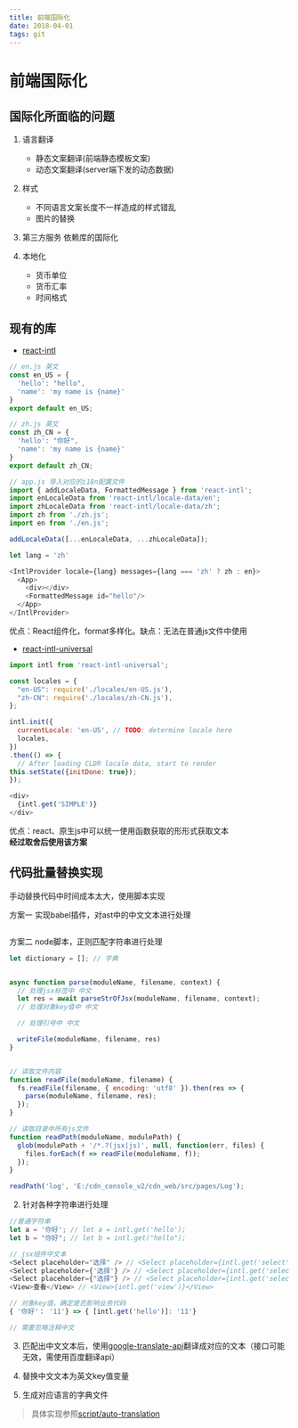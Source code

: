 ```yaml
---
title: 前端国际化
date: 2018-04-01
tags: git
---
```


# 前端国际化

## 国际化所面临的问题

1. 语言翻译
    * 静态文案翻译(前端静态模板文案)
    * 动态文案翻译(server端下发的动态数据)

2. 样式
    * 不同语言文案长度不一样造成的样式错乱
    * 图片的替换

3. 第三方服务 依赖库的国际化

4. 本地化
    * 货币单位
    * 货币汇率
    * 时间格式


## 现有的库
* [react-intl](https://github.com/yahoo/react-intl)
```js
// en.js 英文
const en_US = {
  'hello': "hello",
  'name': 'my name is {name}'
}
export default en_US;

// zh.js 英文
const zh_CN = {
  'hello': "你好",
  'name': 'my name is {name}'
}
export default zh_CN;

// app.js 导入对应的i18n配置文件
import { addLocaleData, FormattedMessage } from 'react-intl';
import enLocaleData from 'react-intl/locale-data/en';
import zhLocaleData from 'react-intl/locale-data/zh';
import zh from './zh.js';
import en from './en.js';

addLocaleData([...enLocaleData, ...zhLocaleData]);

let lang = 'zh'

<IntlProvider locale={lang} messages={lang === 'zh' ? zh : en}>
  <App>
    <div></div>
    <FormattedMessage id="hello"/>
  </App>
</IntlProvider>
```
优点：React组件化，format多样化。缺点：无法在普通js文件中使用

* [react-intl-universal](https://github.com/alibaba/react-intl-universal)
```js
import intl from 'react-intl-universal';

const locales = {
  "en-US": require('./locales/en-US.js'),
  "zh-CN": require('./locales/zh-CN.js'),
};

intl.init({
  currentLocale: 'en-US', // TODO: determine locale here
  locales,
})
.then(() => {
  // After loading CLDR locale data, start to render
this.setState({initDone: true});
});

<div>
  {intl.get('SIMPLE')}
</div>

```
优点：react、原生js中可以统一使用函数获取的形形式获取文本  
**经过取舍后使用该方案**


## 代码批量替换实现

手动替换代码中时间成本太大，使用脚本实现

方案一 实现babel插件，对ast中的中文文本进行处理
```js
```


方案二 node脚本，正则匹配字符串进行处理
```js
let dictionary = []; // 字典


async function parse(moduleName, filename, context) {
  // 处理jsx标签中 中文
  let res = await parseStrOfJsx(moduleName, filename, context);
  // 处理对象key值中 中文

  // 处理引号中 中文

  writeFile(moduleName, filename, res)
}


// 读取文件内容
function readFile(moduleName, filename) {
  fs.readFile(filename, { encoding: 'utf8' }).then(res => {
    parse(moduleName, filename, res);
  });
}

// 读取目录中所有js文件
function readPath(moduleName, modulePath) {
  glob(modulePath + '/*.?(jsx|js)', null, function(err, files) {
    files.forEach(f => readFile(moduleName, f));
  });
}

readPath('log', 'E:/cdn_console_v2/cdn_web/src/pages/Log');
```

2. 针对各种字符串进行处理
```javascript
//普通字符串
let a = '你好'; // let a = intl.get('hello');
let b = "你好"; // let b = intl.get("hello");

// jsx组件中文本
<Select placeholder="选择" /> // <Select placeholder={intl.get('select')} />
<Select placeholder={'选择'} /> // <Select placeholder={intl.get('select')} />
<Select placeholder={"选择"} /> // <Select placeholder={intl.get('select')} />
<View>查看</View> // <View>{intl.get('view')}</View>

// 对象key值，确定是否影响业务代码
{ '你好'： '11'} => { [intl.get('hello')]: '11'}

// 需要忽略注释中文

```

3. 匹配出中文文本后，使用[google-translate-api](https://github.com/matheuss/google-translate-api)翻译成对应的文本（接口可能无效，需使用百度翻译api）

4. 替换中文文本为英文key值变量

5. 生成对应语言的字典文件

> 具体实现参照[script/auto-translation](https://github.com/milolu/Blog/tree/master/scripts/auto-translation)